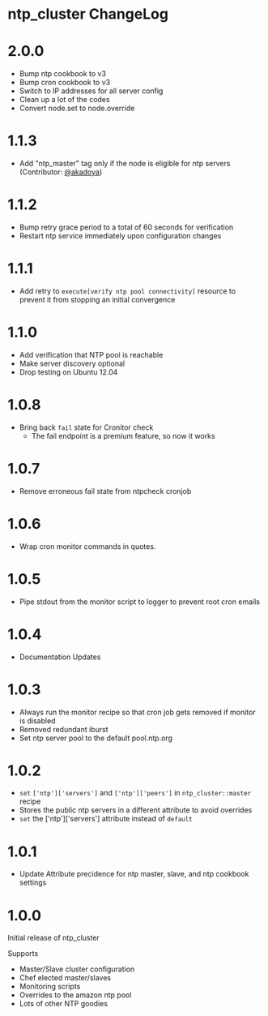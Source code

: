 # ntp_cluster ChangeLog

# 2.0.0

* Bump ntp cookbook to v3
* Bump cron cookbook to v3
* Switch to IP addresses for all server config
* Clean up a lot of the codes
* Convert node.set to node.override

# 1.1.3

* Add "ntp_master" tag only if the node is eligible for ntp servers (Contributor: [@akadoya](https://github.com/akadoya))

# 1.1.2

* Bump retry grace period to a total of 60 seconds for verification
* Restart ntp service immediately upon configuration changes

# 1.1.1

* Add retry to `execute[verify ntp pool connectivity]` resource to prevent it from stopping an initial convergence

# 1.1.0

* Add verification that NTP pool is reachable
* Make server discovery optional
* Drop testing on Ubuntu 12.04

# 1.0.8

* Bring back `fail` state for Cronitor check
    - The fail endpoint is a premium feature, so now it works

# 1.0.7

* Remove erroneous fail state from ntpcheck cronjob

# 1.0.6

* Wrap cron monitor commands in quotes.

# 1.0.5

* Pipe stdout from the monitor script to logger to prevent root cron emails

# 1.0.4

* Documentation Updates

# 1.0.3

* Always run the monitor recipe so that cron job gets removed if monitor is disabled
* Removed redundant iburst
* Set ntp server pool to the default pool.ntp.org

# 1.0.2

* `set` `['ntp']['servers']` and `['ntp']['peers']` in `ntp_cluster::master` recipe
* Stores the public ntp servers in a different attribute to avoid overrides
* `set` the ['ntp']['servers'] attribute instead of `default`

# 1.0.1

* Update Attribute precidence for ntp master, slave, and ntp cookbook settings

# 1.0.0

Initial release of ntp_cluster

Supports

* Master/Slave cluster configuration
* Chef elected master/slaves
* Monitoring scripts
* Overrides to the amazon ntp pool
* Lots of other NTP goodies
